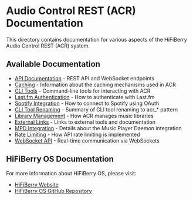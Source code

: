 # Audio Control REST (ACR) Documentation

This directory contains documentation for various aspects of the HiFiBerry Audio Control REST (ACR) system.

## Available Documentation

- [API Documentation](api.md) - REST API and WebSocket endpoints
- [Caching](caching.md) - Information about the caching mechanisms used in ACR
- [CLI Tools](cli_tools.md) - Command-line tools for interacting with ACR
- [Last.fm Authentication](lastfm.md) - How to authenticate with Last.fm
- [Spotify Integration](spotify.md) - How to connect to Spotify using OAuth
- [CLI Tool Renaming](renaming_summary.md) - Summary of CLI tool renaming to acr_* pattern
- [Library Management](library.md) - How ACR manages music libraries
- [External Links](links.md) - Links to external tools and documentation
- [MPD Integration](mpd.md) - Details about the Music Player Daemon integration
- [Rate Limiting](rate_limiting.md) - How API rate limiting is implemented
- [WebSocket API](websocket.md) - Real-time communication via WebSockets

## HiFiBerry OS Documentation

For more information about HiFiBerry OS, please visit:

- [HiFiBerry Website](https://www.hifiberry.com/)
- [HiFiBerry OS GitHub Repository](https://github.com/hifiberry/hifiberry-os)
